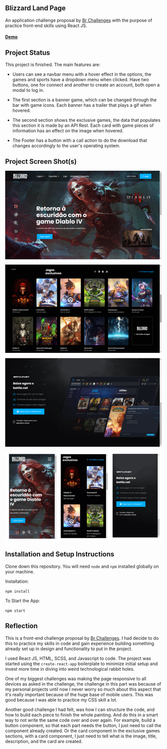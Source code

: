 ## Blizzard Land Page

An application challenge proposal by [Br Challenges](https://www.brchallenges.com/desafio/blizzard) with the purpose of practice front-end skills using React JS.

#### [Demo](https://willian-pessoa.github.io/blizzard-challenge/)

## Project Status

This project is finished. The main features are:

- Users can see a navbar menu with a hover effect in the options, the games and sports have a dropdown menu when clicked. Have two buttons, one for connect and another to create an account, both open a modal to log in.

- The first section is a banner game, which can be changed through the bar with game icons. Each banner has a trailer that plays a gif when hovered.

- The second section shows the exclusive games, the data that populates this section it is made by an API Rest. Each card with game pieces of information has an effect on the image when hovered.

- The Footer has a button with a call action to do the download that changes accordingly to the user's operating system.

## Project Screen Shot(s)

![Home](./public/readme-images/home.png)

![Exclusive Games](./public/readme-images/exclusive-games.png)

![Footer](./public/readme-images/footer.png)

![Mobile](./public/readme-images/mobile.jpg)

## Installation and Setup Instructions

Clone down this repository. You will need `node` and `npm` installed globally on your machine.

Installation:

`npm install`

To Start the App:

`npm start`

## Reflection

This is a front-end challenge proposal by [Br Challenges](https://www.brchallenges.com/desafio/blizzard). I had decide to do this to practice my skills in code and gain experience building something already set up in design and functionality to put in the project.

I used React JS, HTML, SCSS, and Javascript to code. The project was started using the `create-react-app` boilerplate to minimize initial setup and invest more time in diving into weird technological rabbit holes.

One of my biggest challenges was making the page responsive to all devices as asked in the challenge, the challenge in this part was because of my personal projects until now I never worry so much about this aspect that it's really important because of the huge base of mobile users. This was good because I was able to practice my CSS skill a lot.

Another good challenge I had felt, was how I can structure the code, and how to build each piece to finish the whole painting. And do this in a smart way to not write the same code over and over again. For example, build a button component, so that each part needs the button,  I just need to call the component already created. Or the card component in the exclusive games sections, with a card component, I just need to tell what is the image, title, description, and the card are created.